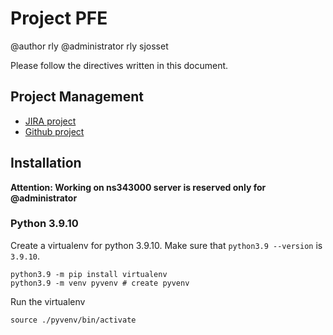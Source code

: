 # Project PFE

@author rly
@administrator rly sjosset

Please follow the directives written in this document.

## Project Management

- [JIRA project](https://kidr.atlassian.net/jira/software/projects/PFE/)
- [Github project]()

## Installation

**Attention: Working on ns343000 server is reserved only for @administrator**

### Python 3.9.10

Create a virtualenv for python 3.9.10. Make sure that `python3.9 --version` is `3.9.10`.

```shell
python3.9 -m pip install virtualenv
python3.9 -m venv pyvenv # create pyvenv
```

Run the virtualenv

```shell
source ./pyvenv/bin/activate
```

